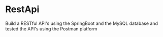 # RestApi
Build a RESTful API's using the SpringBoot and the MySQL database and tested the API's using the Postman platform 
